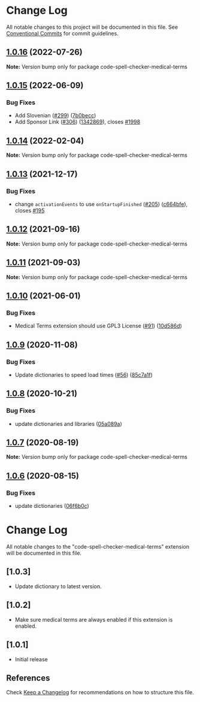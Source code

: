 # Change Log

All notable changes to this project will be documented in this file.
See [Conventional Commits](https://conventionalcommits.org) for commit guidelines.

## [1.0.16](https://github.com/streetsidesoftware/vscode-cspell-dict-extensions/compare/code-spell-checker-medical-terms@1.0.15...code-spell-checker-medical-terms@1.0.16) (2022-07-26)

**Note:** Version bump only for package code-spell-checker-medical-terms

## [1.0.15](https://github.com/streetsidesoftware/vscode-cspell-dict-extensions/compare/code-spell-checker-medical-terms@1.0.14...code-spell-checker-medical-terms@1.0.15) (2022-06-09)

### Bug Fixes

- Add Slovenian ([#299](https://github.com/streetsidesoftware/vscode-cspell-dict-extensions/issues/299)) ([7b0becc](https://github.com/streetsidesoftware/vscode-cspell-dict-extensions/commit/7b0becc910e11e674ad32be812aa5e138b005219))
- Add Sponsor Link ([#306](https://github.com/streetsidesoftware/vscode-cspell-dict-extensions/issues/306)) ([1342869](https://github.com/streetsidesoftware/vscode-cspell-dict-extensions/commit/13428699ee20f6b6a597dd2638d5633f2a53c9cf)), closes [#1998](https://github.com/streetsidesoftware/vscode-cspell-dict-extensions/issues/1998)

## [1.0.14](https://github.com/streetsidesoftware/vscode-cspell-dict-extensions/compare/code-spell-checker-medical-terms@1.0.13...code-spell-checker-medical-terms@1.0.14) (2022-02-04)

**Note:** Version bump only for package code-spell-checker-medical-terms

## [1.0.13](https://github.com/streetsidesoftware/vscode-cspell-dict-extensions/compare/code-spell-checker-medical-terms@1.0.12...code-spell-checker-medical-terms@1.0.13) (2021-12-17)

### Bug Fixes

- change `activationEvents` to use `onStartupFinished` ([#205](https://github.com/streetsidesoftware/vscode-cspell-dict-extensions/issues/205)) ([c664bfe](https://github.com/streetsidesoftware/vscode-cspell-dict-extensions/commit/c664bfe88497c9eaf82aa5549734d99db9194001)), closes [#195](https://github.com/streetsidesoftware/vscode-cspell-dict-extensions/issues/195)

## [1.0.12](https://github.com/streetsidesoftware/vscode-cspell-dict-extensions/compare/code-spell-checker-medical-terms@1.0.11...code-spell-checker-medical-terms@1.0.12) (2021-09-16)

**Note:** Version bump only for package code-spell-checker-medical-terms

## [1.0.11](https://github.com/streetsidesoftware/vscode-cspell-dict-extensions/compare/code-spell-checker-medical-terms@1.0.10...code-spell-checker-medical-terms@1.0.11) (2021-09-03)

**Note:** Version bump only for package code-spell-checker-medical-terms

## [1.0.10](https://github.com/streetsidesoftware/vscode-cspell-dict-extensions/compare/code-spell-checker-medical-terms@1.0.9...code-spell-checker-medical-terms@1.0.10) (2021-06-01)

### Bug Fixes

- Medical Terms extension should use GPL3 License ([#91](https://github.com/streetsidesoftware/vscode-cspell-dict-extensions/issues/91)) ([10d586d](https://github.com/streetsidesoftware/vscode-cspell-dict-extensions/commit/10d586dfc735a7f6aa87c6dbf7e3e597d612d357))

## [1.0.9](https://github.com/streetsidesoftware/vscode-cspell-dict-extensions/compare/code-spell-checker-medical-terms@1.0.8...code-spell-checker-medical-terms@1.0.9) (2020-11-08)

### Bug Fixes

- Update dictionaries to speed load times ([#56](https://github.com/streetsidesoftware/vscode-cspell-dict-extensions/issues/56)) ([85c7a1f](https://github.com/streetsidesoftware/vscode-cspell-dict-extensions/commit/85c7a1f3363945594f6d86dbb7dae7f4c95a76e7))

## [1.0.8](https://github.com/streetsidesoftware/vscode-cspell-dict-extensions/compare/code-spell-checker-medical-terms@1.0.7...code-spell-checker-medical-terms@1.0.8) (2020-10-21)

### Bug Fixes

- update dictionaries and libraries ([05a089a](https://github.com/streetsidesoftware/vscode-cspell-dict-extensions/commit/05a089add3e0e3606ac1604df1539adfb272461f))

## [1.0.7](https://github.com/streetsidesoftware/vscode-cspell-dict-extensions/compare/code-spell-checker-medical-terms@1.0.6...code-spell-checker-medical-terms@1.0.7) (2020-08-19)

**Note:** Version bump only for package code-spell-checker-medical-terms

## [1.0.6](https://github.com/streetsidesoftware/vscode-cspell-dict-extensions/compare/code-spell-checker-medical-terms@1.0.5...code-spell-checker-medical-terms@1.0.6) (2020-08-15)

### Bug Fixes

- update dictionaries ([06f6b0c](https://github.com/streetsidesoftware/vscode-cspell-dict-extensions/commit/06f6b0cd9c011d55de841aa75591422a18d8a8f6))

# Change Log

All notable changes to the "code-spell-checker-medical-terms" extension will be documented in this file.

## [1.0.3]

- Update dictionary to latest version.

## [1.0.2]

- Make sure medical terms are always enabled if this extension is enabled.

## [1.0.1]

- Initial release

## References

Check [Keep a Changelog](http://keepachangelog.com/) for recommendations on how to structure this file.
